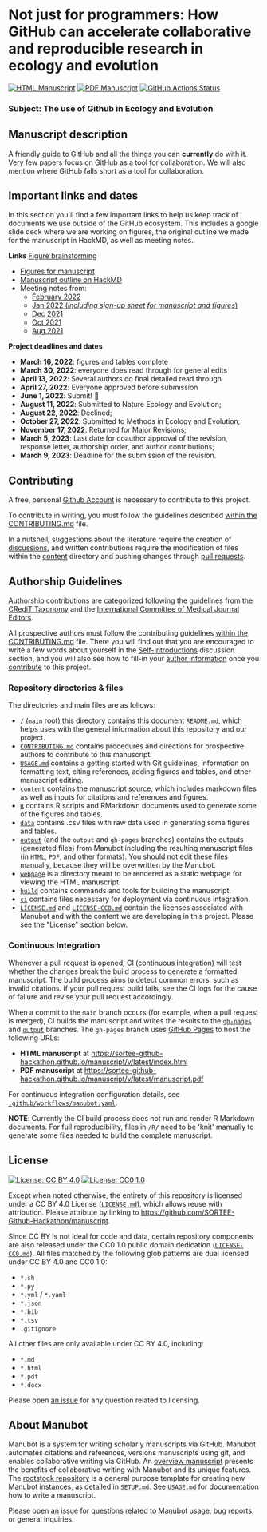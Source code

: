 # Not just for programmers: How GitHub can accelerate collaborative and reproducible research in ecology and evolution


<!-- usage note: edit the H1 title above to personalize the manuscript -->

[![HTML Manuscript](https://img.shields.io/badge/manuscript-HTML-blue.svg)](https://sortee-github-hackathon.github.io/manuscript/v/latest/index.html)
[![PDF Manuscript](https://img.shields.io/badge/manuscript-PDF-blue.svg)](https://SORTEE-Github-Hackathon.github.io/manuscript/v/latest/manuscript.pdf)
[![GitHub Actions Status](https://github.com/SORTEE-Github-Hackathon/manuscript/actions/workflows/manubot.yaml/badge.svg)](https://github.com/SORTEE-Github-Hackathon/manuscript/actions/workflows/manubot.yaml)

### Subject: The use of Github in Ecology and Evolution

## Manuscript description

<!-- usage note: edit this section. -->

A friendly guide to GitHub and all the things you can **currently** do with it. Very few papers focus on GitHub as a tool for collaboration. We will also mention where GitHub falls short as a tool for collaboration.  

## Important links and dates
In this section you'll find a few important links to help us keep track of documents we use outside of the GitHub ecosystem.  This includes a google slide deck where we are working on figures, the original outline we made for the manuscript in HackMD, as well as meeting notes.

**Links**
[Figure brainstorming](https://docs.google.com/presentation/d/1SnAwK4XLlKf-XqGCqianW3-cGp3SlQYnCZ6ASJDKn_c/edit#slide=id.gf6fdd2a2d0_1_26)
- [Figures for manuscript](https://docs.google.com/presentation/d/1b_8r7FHeVzP1tQ1H5mHVxw6xYU5A2KWCT3VbyrypWjs/edit?usp=sharing)
- [Manuscript outline on HackMD](https://hackmd.io/@SORTEE-Github-Hackathon/Bki-SID8K)
- Meeting notes from:  
  - [February 2022](https://hackmd.io/@SORTEE-Github-Hackathon/HkhH-xNe9)  
  - [Jan 2022 (*including sign-up sheet for manuscript and figures*)](https://hackmd.io/@SORTEE-Github-Hackathon/S1KmI66TF)   
  - [Dec 2021](https://hackmd.io/@SORTEE-Github-Hackathon/r1nKg_CYK)  
  - [Oct 2021](https://hackmd.io/@SORTEE-Github-Hackathon/HkCsWuNLY)  
  - [Aug 2021](https://hackmd.io/@SORTEE-Github-Hackathon/H1NwRum4K)  

**Project deadlines and dates**
- **March 16, 2022**: figures and tables complete
- **March 30, 2022**: everyone does read through for general edits
- **April 13, 2022**: Several authors do final detailed read through
- **April 27, 2022**: Everyone approved before submission
- **June 1, 2022**: Submit! :tada:
- **August 11, 2022**: Submitted to Nature Ecology and Evolution;
- **August 22, 2022**: Declined;
- **October 27, 2022**: Submitted to Methods in Ecology and Evolution;
- **November 17, 2022**: Returned for Major Revisions;
- **March 5, 2023**: Last date for coauthor approval of the revision, response letter, authorship order, and author contributions;
- **March 9, 2023**: Deadline for the submission of the revision.
 
## Contributing

A free, personal [Github Account](https://github.com/join?source=header-home) is necessary to contribute to this project.

To contribute in writing, you must follow the guidelines described [within the CONTRIBUTING.md](CONTRIBUTING.md) file.

In a nutshell, suggestions about the literature require the creation of [discussions](https://github.com/SORTEE-Github-Hackathon/manuscript/discussions), and written contributions require the modification of files within the [content](https://github.com/SORTEE-Github-Hackathon/manuscript/tree/main/content) directory and pushing changes through [pull requests](https://github.com/SORTEE-Github-Hackathon/manuscript/pulls).

## Authorship Guidelines

Authorship contributions are categorized following the guidelines from the [CRediT Taxonomy](https://casrai.org/credit/) and the [International Committee of Medical Journal Editors](http://www.icmje.org/recommendations/browse/roles-and-responsibilities/defining-the-role-of-authors-and-contributors.html).

All prospective authors must follow the contributing guidelines [within the CONTRIBUTING.md](CONTRIBUTING.md) file. There you will find out that you are encouraged to write a few words about yourself in the [Self-Introductions](https://github.com/SORTEE-Github-Hackathon/manuscript/discussions/4) discussion section, and you will also see how to fill-in your [author information](https://github.com/SORTEE-Github-Hackathon/manuscript/blob/main/USAGE.md#manuscript-metadata) once you [contribute](https://github.com/SORTEE-Github-Hackathon/manuscript/blob/main/CONTRIBUTING.md#contributing-with-writing) to this project.

### Repository directories & files

The directories and main files are as follows:
+ [`/` (`main` root)](https://github.com/SORTEE-Github-Hackathon/manuscript/) this directory contains this document `README.md`, which helps uses with the general information about this repository and our project.
+ [`CONTRIBUTING.md`](CONTRIBUTING.md) contains procedures and directions for prospective authors to contribute to this manuscript.
+ [`USAGE.md`](USAGE.md) contains a getting started with Git guidelines, information on formatting text, citing references, adding figures and tables, and other manuscript editing.
+ [`content`](content) contains the manuscript source, which includes markdown files as well as inputs for citations and references and figures.
+ [`R`](R) contains R scripts and RMarkdown documents used to generate some of the figures and tables.
+ [`data`](data) contains .csv files with raw data used in generating some figures and tables.
+ [`output`](output) (and the `output` and `gh-pages` branches) contains the outputs (generated files) from Manubot including the resulting manuscript files (in `HTML`, `PDF`, and other formats).
  You should not edit these files manually, because they will be overwritten by the Manubot.
+ [`webpage`](webpage) is a directory meant to be rendered as a static webpage for viewing the HTML manuscript.
+ [`build`](build) contains commands and tools for building the manuscript.
+ [`ci`](ci) contains files necessary for deployment via continuous integration.
+ [`LICENSE.md`](LICENSE.md) and [`LICENSE-CC0.md`](LICENSE-CC0.md) contain the licenses associated with Manubot and with the content we are developing in this project. Please see the "License" section below.

### Continuous Integration

Whenever a pull request is opened, CI (continuous integration) will test whether the changes break the build process to generate a formatted manuscript.
The build process aims to detect common errors, such as invalid citations. 
If your pull request build fails, see the CI logs for the cause of failure and revise your pull request accordingly.

When a commit to the `main` branch occurs (for example, when a pull request is merged), CI builds the manuscript and writes the results to the [`gh-pages`](https://github.com/SORTEE-Github-Hackathon/manuscript/tree/gh-pages) and [`output`](https://github.com/SORTEE-Github-Hackathon/manuscript/tree/output) branches.
The `gh-pages` branch uses [GitHub Pages](https://pages.github.com/) to host the following URLs:

+ **HTML manuscript** at https://sortee-github-hackathon.github.io/manuscript/v/latest/index.html
+ **PDF manuscript** at https://sortee-github-hackathon.github.io/manuscript/v/latest/manuscript.pdf

For continuous integration configuration details, see [`.github/workflows/manubot.yaml`](.github/workflows/manubot.yaml).

**NOTE**: Currently the CI build process does not run and render R Markdown documents.  For full reproducibility, files in `/R/` need to be 'knit' manually to generate some files needed to build the complete manuscript.

## License

<!--
usage note: edit this section to change the license of your manuscript or source code changes to this repository.
We encourage users to openly license their manuscripts, which is the default as specified below.
-->

[![License: CC BY 4.0](https://img.shields.io/badge/License%20All-CC%20BY%204.0-lightgrey.svg)](http://creativecommons.org/licenses/by/4.0/)
[![License: CC0 1.0](https://img.shields.io/badge/License%20Parts-CC0%201.0-lightgrey.svg)](https://creativecommons.org/publicdomain/zero/1.0/)

Except when noted otherwise, the entirety of this repository is licensed under a CC BY 4.0 License ([`LICENSE.md`](LICENSE.md)), which allows reuse with attribution.
Please attribute by linking to https://github.com/SORTEE-Github-Hackathon/manuscript.

Since CC BY is not ideal for code and data, certain repository components are also released under the CC0 1.0 public domain dedication ([`LICENSE-CC0.md`](LICENSE-CC0.md)).
All files matched by the following glob patterns are dual licensed under CC BY 4.0 and CC0 1.0:

+ `*.sh`
+ `*.py`
+ `*.yml` / `*.yaml`
+ `*.json`
+ `*.bib`
+ `*.tsv`
+ `.gitignore`

All other files are only available under CC BY 4.0, including:

+ `*.md`
+ `*.html`
+ `*.pdf`
+ `*.docx`

Please open [an issue](https://github.com/SORTEE-Github-Hackathon/manuscript/issues) for any question related to licensing.

## About Manubot

<!-- usage note: do not edit this section -->

Manubot is a system for writing scholarly manuscripts via GitHub.
Manubot automates citations and references, versions manuscripts using git, and enables collaborative writing via GitHub.
An [overview manuscript](https://greenelab.github.io/meta-review/ "Open collaborative writing with Manubot") presents the benefits of collaborative writing with Manubot and its unique features.
The [rootstock repository](https://git.io/fhQH1) is a general purpose template for creating new Manubot instances, as detailed in [`SETUP.md`](SETUP.md).
See [`USAGE.md`](USAGE.md) for documentation how to write a manuscript.

Please open [an issue](https://git.io/fhQHM) for questions related to Manubot usage, bug reports, or general inquiries.
